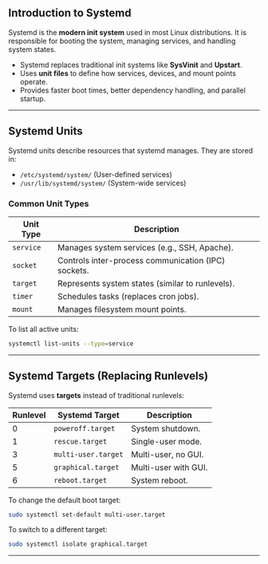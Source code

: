 
## **Introduction to Systemd**

Systemd is the **modern init system** used in most Linux distributions. It is responsible for booting the system, managing services, and handling system states.

- Systemd replaces traditional init systems like **SysVinit** and **Upstart**.
- Uses **unit files** to define how services, devices, and mount points operate.
- Provides faster boot times, better dependency handling, and parallel startup.

---

## **Systemd Units**

Systemd units describe resources that systemd manages. They are stored in:
- `/etc/systemd/system/` (User-defined services)
- `/usr/lib/systemd/system/` (System-wide services)

### **Common Unit Types**
| Unit Type | Description |
|-----------|-------------|
| `service` | Manages system services (e.g., SSH, Apache). |
| `socket` | Controls inter-process communication (IPC) sockets. |
| `target` | Represents system states (similar to runlevels). |
| `timer` | Schedules tasks (replaces cron jobs). |
| `mount` | Manages filesystem mount points. |

To list all active units:
```bash
systemctl list-units --type=service
```

---

## **Systemd Targets (Replacing Runlevels)**

Systemd uses **targets** instead of traditional runlevels:

| Runlevel | Systemd Target | Description |
|----------|---------------|-------------|
| 0 | `poweroff.target` | System shutdown. |
| 1 | `rescue.target` | Single-user mode. |
| 3 | `multi-user.target` | Multi-user, no GUI. |
| 5 | `graphical.target` | Multi-user with GUI. |
| 6 | `reboot.target` | System reboot. |

To change the default boot target:
```bash
sudo systemctl set-default multi-user.target
```
To switch to a different target:
```bash
sudo systemctl isolate graphical.target
```

---
